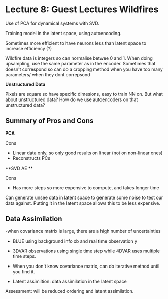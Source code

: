 # Lecture 8: Guest Lectures Wildfires


Use of PCA for dynamical systems with SVD.

Training model in the latent space, using autoencoding. 

Sometimes more efficient to have neurons less than latent space to increase efficiency (?)

Wildfire data is integers so can normalise betwee 0 and 1. 
When doing upsampling, use the same parameter as in the encoder.
Sometimes that doesn't correspond so can do a cropping method when you have too many parameters/ when they dont correpsond

**Unstructured Data**

Pixels are square so have specific dimesions, easy to train NN on.
But what about unstructured data? How do we use autoencoders on that unstructured data?


## Summary of Pros and Cons

**PCA**

Cons
- Linear data only, so only good results on linear (not on non-linear ones)
- Reconstructs PCs


**SVD AE **

Cons
- Has more steps so more expensive to compute, and takes longer time

Can generate unsee data in latent space to generate some noise to test our data against. Putting it in the latent space allows this to be less expensive.



## Data Assimilation

-when covariance matrix is large, there are a high number of uncertainties
- BLUE using background info xb and real time observation y 
- 3DVAR observations using single time step while 4DVAR uses multiple time steps.

- When you don't know covariance matrix, can do iterative method until you find it.
- Latent assimiltion: data assimilation in the latent space


Assessment: will be reduced ordering and latent assimilation.






